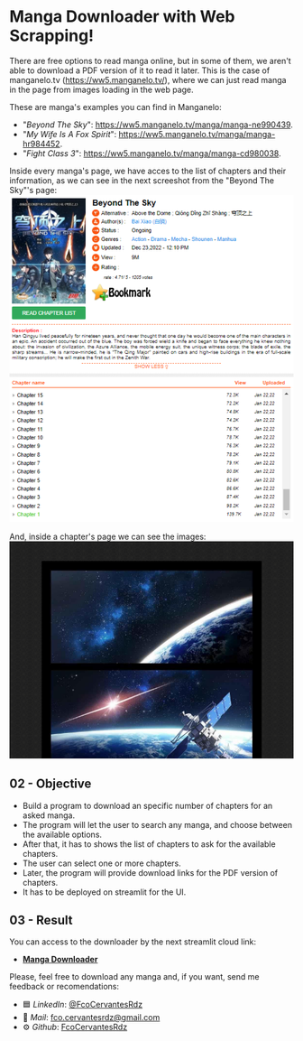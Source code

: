 # Manga Downloader with Web Scrapping!
There are free options to read manga online, but in some of them, we aren't able to download 
a PDF version of it to read it later. This is the case of manganelo.tv (https://ww5.manganelo.tv/), 
where we can just read manga in the page from images loading in the web page.

These are manga's examples you can find in Manganelo:
* "*Beyond The Sky*": https://ww5.manganelo.tv/manga/manga-ne990439.
* "*My Wife Is A Fox Spirit*": https://ww5.manganelo.tv/manga/manga-hr984452.
* "*Fight Class 3*": https://ww5.manganelo.tv/manga/manga-cd980038.

Inside every manga's page, we have acces to the list of chapters and their information, 
as we can see in the next screeshot from the "Beyond The Sky"'s page: <br>
![Manga_SS](./imgs/manga_ss.PNG)

And, inside a chapter's page we can see the images: <br>
![Chapter SS](./imgs/chapter_ss.PNG)

## 02 - Objective
* Build a program to download an specific number of chapters for an asked manga.
* The program will let the user to search any manga, and choose between the available options.
* After that, it has to shows the list of chapters to ask for the available chapters.
* The user can select one or more chapters.
* Later, the program will provide download links for the PDF version of chapters.
* It has to be deployed on streamlit for the UI.
    
## 03 - Result
You can access to the downloader by the next streamlit cloud link:
* **[Manga Downloader](https://fcocervantesrdz-mangadownload.streamlit.app/Manga_Downloader)** 

Please, feel free to download any manga and, if you want, send me feedback or recomendations:
* 🟦 *LinkedIn*: [@FcoCervantesRdz](https://www.linkedin.com/in/fcocervantesrdz/)
* 📧 *Mail*: [fco.cervantesrdz@gmail.com](mailto:fco.cervantesrdz@gmail.com)
* ⚙  *Github*: [FcoCervantesRdz](https://github.com/FcoCervantesRdz)




